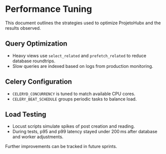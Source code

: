 # Performance Tuning

This document outlines the strategies used to optimize ProjetoHubx and the results observed.

## Query Optimization
- Heavy views use `select_related` and `prefetch_related` to reduce database roundtrips.
- Slow queries are indexed based on logs from production monitoring.

## Celery Configuration
- `CELERYD_CONCURRENCY` is tuned to match available CPU cores.
- `CELERY_BEAT_SCHEDULE` groups periodic tasks to balance load.

## Load Testing
- Locust scripts simulate spikes of post creation and reading.
- During tests, p95 and p99 latency stayed under 200 ms after database and worker adjustments.

Further improvements can be tracked in future sprints.
